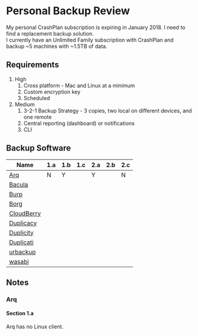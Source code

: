 # Personal Backup Review

My personal CrashPlan subscription is expiring in January 2018.  I need to find a replacement backup solution.  
I currently have an Unlimited Family subscription with CrashPlan and backup ~5 machines with ~1.5TB of data.

## Requirements

1. High
    1. Cross platform - Mac and Linux at a minimum
    2. Custom encryption key
    3. Scheduled
2. Medium
    1. 3-2-1 Backup Strategy - 3 copies, two local on different devices, and one remote
    2. Central reporting (dashboard) or notifications
    3. CLI

## Backup Software

| Name | 1.a | 1.b | 1.c | 2.a | 2.b | 2.c |
|------|-----|-----|-----|-----|-----|-----|
| [Arq](https://www.arqbackup.com/)	| N | Y | | Y | | N |
| [Bacula](https://blog.bacula.org/) | |
| [Burp](http://burp.grke.org/)||
| [Borg](https://borgbackup.readthedocs.io/en/stable/)|
| [CloudBerry](https://www.cloudberrylab.com/)||
| [Duplicacy](https://github.com/gilbertchen/duplicacy)|	 |
| [Duplicity](http://duplicity.nongnu.org/ )	||
| [Duplicati](https://www.duplicati.com/)||
| [urbackup](https://www.urbackup.org/)	| |
| [wasabi](https://wasabi.com)||

## Notes

### Arq

#### Section 1.a

Arq has no Linux client.
